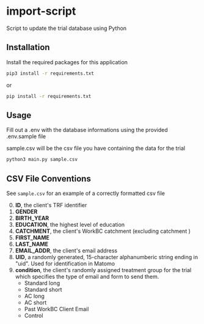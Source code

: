 # import-script

Script to update the trial database using Python

## Installation

Install the required packages for this application

```bash
pip3 install -r requirements.txt
```
or
```bash
pip install -r requirements.txt
```

## Usage

Fill out a .env with the database informations using the provided .env.sample file

sample.csv will be the csv file you have containing the data for the trial

```bash
python3 main.py sample.csv
```

## CSV File Conventions
See ```sample.csv``` for an example of a correctly formatted csv file

0. **ID**, the client's TRF identifier
1. **GENDER**
2. **BIRTH_YEAR**
3. **EDUCATION**, the highest level of education
4. **CATCHMENT**, the client's WorkBC catchment (excluding catchment )
5. **FIRST_NAME**
6. **LAST_NAME**
7. **EMAIL_ADDR**, the client's email address
8. **UID**, a randomly generated, 15-character alphanumberic string ending in "uid". Used for identification in Matomo
9. **condition**, the client's randomly assigned treatment group for the trial which specifies the type of email and form to send them.
    - Standard long
    - Standard short
    - AC long
    - AC short
    - Past WorkBC Client Email
    - Control
